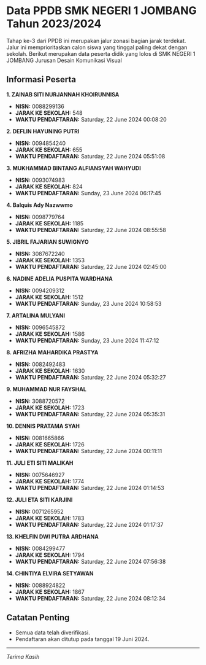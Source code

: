# Data PPDB SMK NEGERI 1 JOMBANG Tahun 2023/2024
Tahap ke-3 dari PPDB ini merupakan jalur zonasi bagian jarak terdekat. Jalur ini memprioritaskan calon siswa yang tinggal paling dekat dengan sekolah.
Berikut merupakan data peserta didik yang lolos di SMK NEGERI 1 JOMBANG Jurusan Desain Komunikasi Visual

## Informasi Peserta 
**1. ZAINAB SITI NURJANNAH KHOIRUNNISA**
- **NISN:** 0088299136
- **JARAK KE SEKOLAH:** 548
- **WAKTU PENDAFTARAN:** Saturday, 22 June 2024 00:08:20

**2. DEFLIN HAYUNING PUTRI**
- **NISN:** 0094854240
- **JARAK KE SEKOLAH:** 655
- **WAKTU PENDAFTARAN:** Saturday, 22 June 2024 05:51:08

**3. MUKHAMMAD BINTANG ALFIANSYAH WAHYUDI**
- **NISN:** 0093074983
- **JARAK KE SEKOLAH:** 824
- **WAKTU PENDAFTARAN:** Sunday, 23 June 2024 06:17:45

**4. Balquis Ady Nazwwmo**
- **NISN:** 0098779764
- **JARAK KE SEKOLAH:** 1185
- **WAKTU PENDAFTARAN:** Saturday, 22 June 2024 08:55:58

**5. JIBRIL FAJARIAN SUWIGNYO**
- **NISN:** 3087672240
- **JARAK KE SEKOLAH:** 1353
- **WAKTU PENDAFTARAN:** Saturday, 22 June 2024 02:45:00

**6. NADINE ADELIA PUSPITA WARDHANA**
- **NISN:** 0094209312
- **JARAK KE SEKOLAH:** 1512
- **WAKTU PENDAFTARAN:** Sunday, 23 June 2024 10:58:53

**7. ARTALINA MULYANI**
- **NISN:** 0096545872
- **JARAK KE SEKOLAH:** 1586
- **WAKTU PENDAFTARAN:** Sunday, 23 June 2024 11:47:12

**8. AFRIZHA MAHARDIKA PRASTYA**
- **NISN:** 0082492483
- **JARAK KE SEKOLAH:** 1630
- **WAKTU PENDAFTARAN:** Saturday, 22 June 2024 05:32:27

**9. MUHAMMAD NUR FAYSHAL**
- **NISN:** 3088720572
- **JARAK KE SEKOLAH:** 1723
- **WAKTU PENDAFTARAN:** Saturday, 22 June 2024 05:35:31

**10. DENNIS PRATAMA SYAH**
- **NISN:** 0081665866
- **JARAK KE SEKOLAH:** 1726
- **WAKTU PENDAFTARAN:** Saturday, 22 June 2024 00:11:11

**11. JULI ETI SITI MALIKAH**
- **NISN:** 0075646927
- **JARAK KE SEKOLAH:** 1774
- **WAKTU PENDAFTARAN:** Saturday, 22 June 2024 01:14:53

**12. JULI ETA SITI KARJINI**
- **NISN:** 0071265952
- **JARAK KE SEKOLAH:** 1783
- **WAKTU PENDAFTARAN:** Saturday, 22 June 2024 01:17:37

**13. KHELFIN DWI PUTRA ARDHANA**
- **NISN:** 0084299477
- **JARAK KE SEKOLAH:** 1794
- **WAKTU PENDAFTARAN:** Saturday, 22 June 2024 07:56:38

**14. CHINTIYA ELVIRA SETYAWAN**
- **NISN:** 0088924822
- **JARAK KE SEKOLAH:** 1867
- **WAKTU PENDAFTARAN:** Saturday, 22 June 2024 08:12:34

## Catatan Penting

- Semua data telah diverifikasi.
- Pendaftaran akan ditutup pada tanggal 19 Juni 2024.
---
_Terima Kasih_